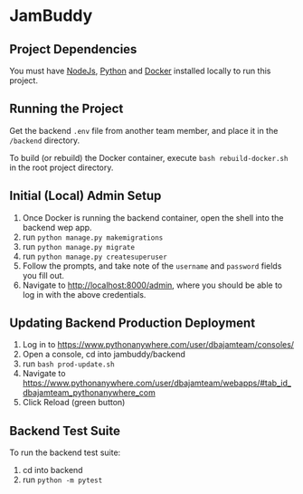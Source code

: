 # JamBuddy

## Project Dependencies

You must have [NodeJs](https://nodejs.org/en/), [Python](https://www.python.org/downloads/) and [Docker](https://www.docker.com/products/docker-desktop/) installed locally to run this project.

## Running the Project

Get the backend `.env` file from another team member, and place it in the `/backend` directory.

To build (or rebuild) the Docker container, execute `bash rebuild-docker.sh` in the root project directory.

## Initial (Local) Admin Setup

1. Once Docker is running the backend container, open the shell into the backend wep app.
2. run `python manage.py makemigrations`
3. run `python manage.py migrate`
4. run `python manage.py createsuperuser`
5. Follow the prompts, and take note of the `username` and `password` fields you fill out.
6. Navigate to <http://localhost:8000/admin>, where you should be able to log in with the above credentials.

## Updating Backend Production Deployment

1. Log in to <https://www.pythonanywhere.com/user/dbajamteam/consoles/>
2. Open a console, cd into jambuddy/backend
3. run `bash prod-update.sh`
4. Navigate to <https://www.pythonanywhere.com/user/dbajamteam/webapps/#tab_id_dbajamteam_pythonanywhere_com>
5. Click Reload (green button)

## Backend Test Suite

To run the backend test suite:

1. cd into backend
2. run `python -m pytest`
